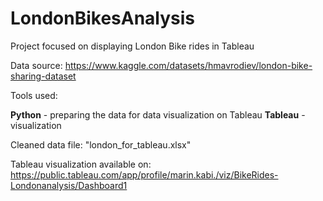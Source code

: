 # LondonBikesAnalysis

Project focused on displaying London Bike rides in Tableau

Data source: https://www.kaggle.com/datasets/hmavrodiev/london-bike-sharing-dataset

Tools used: 

**Python** - preparing the data for data visualization on Tableau
**Tableau** - visualization

Cleaned data file: "london_for_tableau.xlsx"

Tableau visualization available on: 
https://public.tableau.com/app/profile/marin.kabi./viz/BikeRides-Londonanalysis/Dashboard1 
